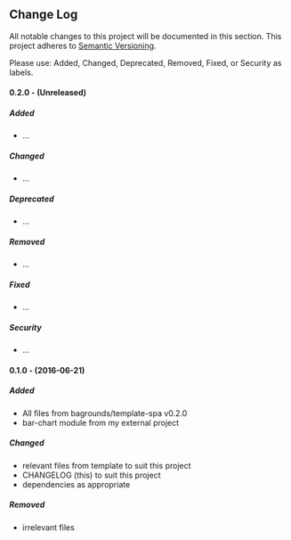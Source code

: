## Change Log

All notable changes to this project will be documented in this section. This
project adheres to [Semantic Versioning](http://semver.org/).

Please use: Added, Changed, Deprecated, Removed, Fixed, or Security as labels.
<br>

#### 0.2.0 - (Unreleased)
##### Added
* ...

##### Changed
* ...

##### Deprecated
* ...

##### Removed
* ...

##### Fixed
* ...

##### Security
* ...

#### 0.1.0 - (2016-06-21)
##### Added
* All files from bagrounds/template-spa v0.2.0
* bar-chart module from my external project

##### Changed
* relevant files from template to suit this project
* CHANGELOG (this) to suit this project
* dependencies as appropriate

##### Removed
* irrelevant files

